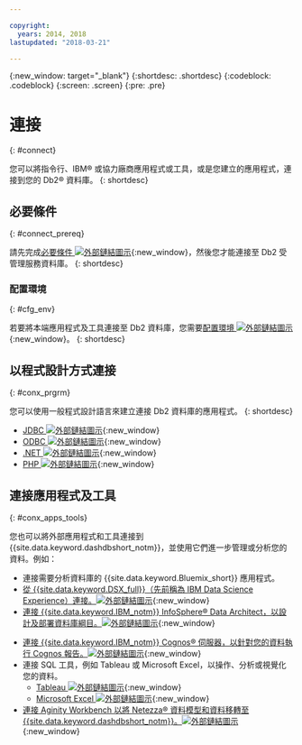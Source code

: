 ```yaml
---

copyright:
  years: 2014, 2018
lastupdated: "2018-03-21"

---
```


<!-- Attribute definitions --> 
{:new_window: target="_blank"}
{:shortdesc: .shortdesc}
{:codeblock: .codeblock}
{:screen: .screen}
{:pre: .pre}

# 連接
{: #connect}

您可以將指令行、IBM® 或協力廠商應用程式或工具，或是您建立的應用程式，連接到您的 Db2® 資料庫。
{: shortdesc}

## 必要條件
{: #connect_prereq}

請先完成[必要條件 ![外部鏈結圖示](../../icons/launch-glyph.svg "外部鏈結圖示")](https://www.ibm.com/support/knowledgecenter/SS6NHC/com.ibm.swg.im.dashdb.doc/connecting/connecting_applications_to_dashdb_database.html){:new_window}，然後您才能連接至 Db2 受管理服務資料庫。
{: shortdesc}

### 配置環境
{: #cfg_env}

若要將本端應用程式及工具連接至 Db2 資料庫，您需要[配置環境 ![外部鏈結圖示](../../icons/launch-glyph.svg "外部鏈結圖示")](https://www.ibm.com/support/knowledgecenter/SS6NHC/com.ibm.swg.im.dashdb.doc/connecting/connect_driver_package_config.html){:new_window}。
{: shortdesc}

## 以程式設計方式連接
{: #conx_prgrm}

您可以使用一般程式設計語言來建立連接 Db2 資料庫的應用程式。
{: shortdesc}

<!--* [Java ![External link icon](../../icons/launch-glyph.svg "External link icon")](){:new_window} -->
* [JDBC ![外部鏈結圖示](../../icons/launch-glyph.svg "外部鏈結圖示")](https://www.ibm.com/support/knowledgecenter/SS6NHC/com.ibm.swg.im.dashdb.doc/connecting/connect_connecting_jdbc_applications.html){:new_window}
* [ODBC ![外部鏈結圖示](../../icons/launch-glyph.svg "外部鏈結圖示")](https://www.ibm.com/support/knowledgecenter/SS6NHC/com.ibm.swg.im.dashdb.doc/connecting/connect_connecting_cli_and_odbc_applications.html){:new_window}
* [.NET ![外部鏈結圖示](../../icons/launch-glyph.svg "外部鏈結圖示")](https://www.ibm.com/support/knowledgecenter/SS6NHC/com.ibm.swg.im.dashdb.doc/connecting/connect_connecting__net_applications.html){:new_window}
* [PHP ![外部鏈結圖示](../../icons/launch-glyph.svg "外部鏈結圖示")](https://www.ibm.com/support/knowledgecenter/SS6NHC/com.ibm.swg.im.dashdb.doc/connecting/connect_connecting_php.html){:new_window}

## 連接應用程式及工具
{: #conx_apps_tools}

您也可以將外部應用程式和工具連接到 {{site.data.keyword.dashdbshort_notm}}，並使用它們進一步管理或分析您的資料。例如：
   * 連接需要分析資料庫的 {{site.data.keyword.Bluemix_short}} 應用程式。
   * [從 {{site.data.keyword.DSX_full}}（先前稱為 IBM Data Science Experience）連接。![外部鏈結圖示](../../icons/launch-glyph.svg "外部鏈結圖示")](https://datascience.ibm.com/docs/content/manage-data/create-conn.html?context=analytics&linkInPage=true){:new_window}
   * [連接 {{site.data.keyword.IBM_notm}} InfoSphere® Data Architect，以設計及部署資料庫綱目。![外部鏈結圖示](../../icons/launch-glyph.svg "外部鏈結圖示")](https://www.ibm.com/support/knowledgecenter/SS6NHC/com.ibm.swg.im.dashdb.doc/connecting/connect_connecting_ibm_data_architect.html){:new_window}
<!--   * Connect Esri ArcGIS to perform geospatial analytics and map publishing with your data. -->
   * [連接 {{site.data.keyword.IBM_notm}} Cognos® 伺服器，以針對您的資料執行 Cognos 報告。![外部鏈結圖示](../../icons/launch-glyph.svg "外部鏈結圖示")](https://www.ibm.com/support/knowledgecenter/SS6NHC/com.ibm.swg.im.dashdb.doc/connecting/connect_connecting_cognos.html){:new_window}
   * 連接 SQL 工具，例如 Tableau 或 Microsoft Excel，以操作、分析或視覺化您的資料。 
       * [Tableau ![外部鏈結圖示](../../icons/launch-glyph.svg "外部鏈結圖示")](https://www.ibm.com/support/knowledgecenter/SS6NHC/com.ibm.swg.im.dashdb.doc/connecting/connect_connecting_tableau.html){:new_window}
       * [Microsoft Excel ![外部鏈結圖示](../../icons/launch-glyph.svg "外部鏈結圖示")](https://www.ibm.com/support/knowledgecenter/SS6NHC/com.ibm.swg.im.dashdb.doc/connecting/connect_connecting_excel.html){:new_window}
   * [連接 Aginity Workbench 以將 Netezza® 資料模型和資料移轉至 {{site.data.keyword.dashdbshort_notm}}。![外部鏈結圖示](../../icons/launch-glyph.svg "外部鏈結圖示")](https://www.ibm.com/support/knowledgecenter/SS6NHC/com.ibm.swg.im.dashdb.doc/connecting/connect_connecting_aginity.html){:new_window}
